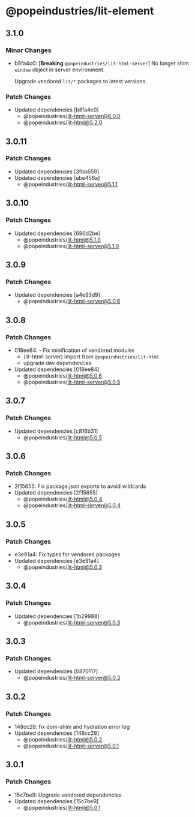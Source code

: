# @popeindustries/lit-element

## 3.1.0

### Minor Changes

- b8fa4c0: [**Breaking** `@popeindustries/lit-html-server`] No longer shim `window` object in server environment.

  Upgrade vendored `lit/*` packages to latest versions.

### Patch Changes

- Updated dependencies [b8fa4c0]
  - @popeindustries/lit-html-server@6.0.0
  - @popeindustries/lit-html@5.2.0

## 3.0.11

### Patch Changes

- Updated dependencies [3fbb659]
- Updated dependencies [ebe456a]
  - @popeindustries/lit-html-server@5.1.1

## 3.0.10

### Patch Changes

- Updated dependencies [696d2be]
  - @popeindustries/lit-html@5.1.0
  - @popeindustries/lit-html-server@5.1.0

## 3.0.9

### Patch Changes

- Updated dependencies [a4e93d9]
  - @popeindustries/lit-html-server@5.0.6

## 3.0.8

### Patch Changes

- 018ee84: - Fix minification of vendored modules
  - (lit-html-server) import from `@popeindustries/lit-html`
  - upgrade dev dependencies
- Updated dependencies [018ee84]
  - @popeindustries/lit-html@5.0.6
  - @popeindustries/lit-html-server@5.0.5

## 3.0.7

### Patch Changes

- Updated dependencies [c816b31]
  - @popeindustries/lit-html@5.0.5

## 3.0.6

### Patch Changes

- 2f15655: Fix package.json exports to avoid wildcards
- Updated dependencies [2f15655]
  - @popeindustries/lit-html@5.0.4
  - @popeindustries/lit-html-server@5.0.4

## 3.0.5

### Patch Changes

- e3e91a4: Fix types for vendored packages
- Updated dependencies [e3e91a4]
  - @popeindustries/lit-html@5.0.3

## 3.0.4

### Patch Changes

- Updated dependencies [1b29988]
  - @popeindustries/lit-html-server@5.0.3

## 3.0.3

### Patch Changes

- Updated dependencies [0870117]
  - @popeindustries/lit-html-server@5.0.2

## 3.0.2

### Patch Changes

- 148cc28: fix dom-shim and hydration error log
- Updated dependencies [148cc28]
  - @popeindustries/lit-html@5.0.2
  - @popeindustries/lit-html-server@5.0.1

## 3.0.1

### Patch Changes

- 15c7be9: Upgrade vendored dependencies
- Updated dependencies [15c7be9]
  - @popeindustries/lit-html@5.0.1
